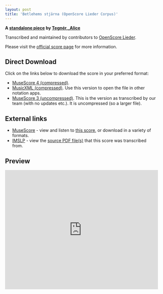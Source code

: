 ```yaml
---
layout: post
title: 'Betlehems stjärna (OpenScore Lieder Corpus)'
---
```


__A [standalone piece](https://fourscoreandmore.org/openscore/lieder/Tegn%C3%A9r,_Alice/_/) by [Tegnér,_Alice](https://fourscoreandmore.org/openscore/lieder/Tegn%C3%A9r,_Alice)__

Transcribed and maintained by contributors to [OpenScore Lieder].

Please visit the [official score page] for more information.

[official score page]: https://musescore.com/openscore-lieder-corpus/scores/6910499
[OpenScore Lieder]: https://musescore.com/openscore-lieder-corpus

## Direct Download

Click on the links below to download the score in your preferred format:
- [MuseScore 4 (compressed)](https://fourscoreandmore.org/openscore/lieder/Tegn%C3%A9r,_Alice/_/Betlehems_stj%C3%A4rna.mscz).
- [MusicXML (compressed)](https://fourscoreandmore.org/openscore/lieder/Tegn%C3%A9r,_Alice/_/Betlehems_stj%C3%A4rna.mxl). Use this version to open the file in other notation apps.
- [MuseScore 3 (uncompressed)](https://raw.githubusercontent.com/OpenScore/Lieder/refs/heads/main/scores/Tegn%C3%A9r,_Alice/_/Betlehems_stj%C3%A4rna/lc6910499.mscx). This is the version as transcribed by our team (with no updates etc.). It is uncompressed (so a larger file).

## External links

- [MuseScore] - view and listen to [this score][MuseScore], or download in a variety of formats.
- [IMSLP] - view the [source PDF file(s)][IMSLP] that this score was transcribed from.

[MuseScore]: https://musescore.com/score/6910499
[IMSLP]: https://imslp.org/wiki/Special:ReverseLookup/436417

## Preview

<iframe width="100%" height="394" src="https://musescore.com/openscore-lieder-corpus/scores/6910499/embed" frameborder="0" allowfullscreen allow="autoplay; fullscreen"></iframe>
